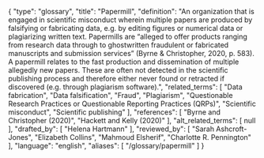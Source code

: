 {
    "type": "glossary",
    "title": "Papermill",
    "definition": "An organization that is engaged in scientific misconduct wherein multiple papers are produced by falsifying or fabricating data, e.g. by editing figures or numerical data or plagiarizing written text. Papermills are “alleged to offer products ranging from research data through to ghostwritten fraudulent or fabricated manuscripts and submission services” (Byrne & Christopher, 2020, p. 583). A papermill relates to the fast production and dissemination of multiple allegedly new papers. These are often not detected in the scientific publishing process and therefore either never found or retracted if discovered (e.g. through plagiarism software).",
    "related_terms": [
        "Data fabrication",
        "Data falsification",
        "Fraud",
        "Plagiarism",
        "Questionable Research Practices or Questionable Reporting Practices (QRPs)",
        "Scientific misconduct",
        "Scientific publishing"
    ],
    "references": [
        "Byrne and Christopher (2020)",
        "Hackett and Kelly (2020)"
    ],
    "alt_related_terms": [
        null
    ],
    "drafted_by": [
        "Helena Hartmann"
    ],
    "reviewed_by": [
        "Sarah Ashcroft-Jones",
        "Elizabeth Collins",
        "Mahmoud Elsherif",
        "Charlotte R. Pennington"
    ],
    "language": "english",
    "aliases": [
        "/glossary/papermill"
    ]
}